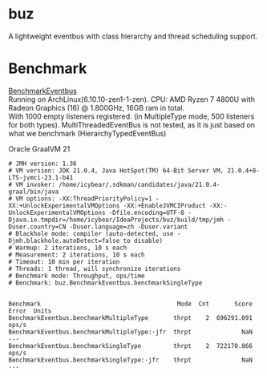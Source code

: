 # buz
A lightweight eventbus with class hierarchy and thread scheduling support.

# Benchmark

[BenchmarkEventbus](./src/jmh/java/buz/BenchmarkEventbus.java)  
Running on ArchLinux(6.10.10-zen1-1-zen). CPU: AMD Ryzen 7 4800U with Radeon Graphics (16) @ 1.800GHz, 16GB ram in total.  
With 1000 empty listeners registered. (in MultipleType mode, 500 listeners for both types). MultiThreadedEventBus is not tested, as it is just based on what we benchmark (HierarchyTypedEventBus)

Oracle GraalVM 21
```
# JMH version: 1.36
# VM version: JDK 21.0.4, Java HotSpot(TM) 64-Bit Server VM, 21.0.4+8-LTS-jvmci-23.1-b41
# VM invoker: /home/icybear/.sdkman/candidates/java/21.0.4-graal/bin/java
# VM options: -XX:ThreadPriorityPolicy=1 -XX:+UnlockExperimentalVMOptions -XX:+EnableJVMCIProduct -XX:-UnlockExperimentalVMOptions -Dfile.encoding=UTF-8 -Djava.io.tmpdir=/home/icybear/IdeaProjects/buz/build/tmp/jmh -Duser.country=CN -Duser.language=zh -Duser.variant
# Blackhole mode: compiler (auto-detected, use -Djmh.blackhole.autoDetect=false to disable)
# Warmup: 2 iterations, 10 s each
# Measurement: 2 iterations, 10 s each
# Timeout: 10 min per iteration
# Threads: 1 thread, will synchronize iterations
# Benchmark mode: Throughput, ops/time
# Benchmark: buz.BenchmarkEventbus.benchmarkSingleType


Benchmark                                      Mode  Cnt       Score   Error  Units
BenchmarkEventbus.benchmarkMultipleType       thrpt    2  696291.091          ops/s
BenchmarkEventbus.benchmarkMultipleType:·jfr  thrpt              NaN            ---
BenchmarkEventbus.benchmarkSingleType         thrpt    2  722170.866          ops/s
BenchmarkEventbus.benchmarkSingleType:·jfr    thrpt              NaN            ---

```